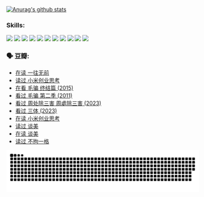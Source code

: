 
[![Anurag's github stats](https://github-readme-stats.vercel.app/api?username=w940853815)](https://github.com/anuraghazra/github-readme-stats)

### Skills:

<code><img height="32" src="https://cdn.jsdelivr.net/npm/simple-icons@v5/icons/python.svg"></code>
<code><img height="32" src="https://cdn.jsdelivr.net/npm/simple-icons@v5/icons/javascript.svg"></code>
<code><img height="32" src="https://cdn.jsdelivr.net/npm/simple-icons@v5/icons/django.svg"></code>
<code><img height="32" src="https://cdn.jsdelivr.net/npm/simple-icons@v5/icons/flask.svg"></code>
<code><img height="32" src="https://cdn.jsdelivr.net/npm/simple-icons@v5/icons/vuetify.svg"></code>
<code><img height="32" src="https://cdn.jsdelivr.net/npm/simple-icons@v5/icons/git.svg"></code>
<code><img height="32" src="https://cdn.jsdelivr.net/npm/simple-icons@v5/icons/docker.svg"></code>
<code><img height="32" src="https://cdn.jsdelivr.net/npm/simple-icons@v5/icons/postgresql.svg"></code>
<code><img height="32" src="https://cdn.jsdelivr.net/npm/simple-icons@v5/icons/elasticsearch.svg"></code>
<code><img height="32" src="https://cdn.jsdelivr.net/npm/simple-icons@v5/icons/macos.svg"></code>
<code><img height="32" src="https://cdn.jsdelivr.net/npm/simple-icons@v5/icons/linux.svg"></code>

### 🗣 豆瓣:

<!-- DOUBAN-ACTIVITIES:START -->
- [在读 一往无前](https://www.douban.com/people/136069238/status/4590507310/?_i=15148926)
- [读过 小米创业思考](https://www.douban.com/people/136069238/status/4590506983/?_i=15148926)
- [在看 毛骗 终结篇‎ (2015)](https://www.douban.com/people/136069238/status/4581971924/?_i=15148927)
- [看过 毛骗 第二季‎ (2011)](https://www.douban.com/people/136069238/status/4581971810/?_i=15148927)
- [看过 周处除三害 周處除三害‎ (2023)](https://www.douban.com/people/136069238/status/4575646701/?_i=15148927)
- [看过 三体‎ (2023)](https://www.douban.com/people/136069238/status/4574263039/?_i=15148927)
- [在读 小米创业思考](https://www.douban.com/people/136069238/status/4572047905/?_i=15148927)
- [读过 谈美](https://www.douban.com/people/136069238/status/4572047629/?_i=15148927)
- [在读 谈美](https://www.douban.com/people/136069238/status/4560861771/?_i=15148927)
- [读过 不拘一格](https://www.douban.com/people/136069238/status/4560861445/?_i=15148927)
<!-- DOUBAN-ACTIVITIES:END -->


![Snake animation](https://raw.githubusercontent.com/w940853815/w940853815/output/github-contribution-grid-snake.svg)

<!--
**w940853815/w940853815** is a ✨ _special_ ✨ repository because its `README.md` (this file) appears on your GitHub profile.

Here are some ideas to get you started:

- 🔭 I’m currently working on ...
- 🌱 I’m currently learning ...
- 👯 I’m looking to collaborate on ...
- 🤔 I’m looking for help with ...
- 💬 Ask me about ...
- 📫 How to reach me: ...
- 😄 Pronouns: ...
- ⚡ Fun fact: ...
-->

